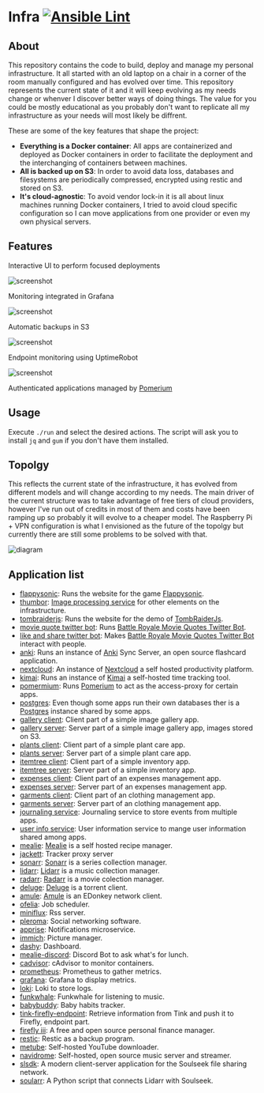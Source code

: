 # Infra [![Ansible Lint](https://github.com/namelivia/infra/actions/workflows/ansible-lint.yml/badge.svg)](https://github.com/namelivia/infra/actions/workflows/ansible-lint.yml)

## About

This repository contains the code to build, deploy and manage my personal infrastructure. It all started with an old laptop on a chair in a corner of the room manually configured and has evolved over time. This repository represents the current state of it and it will keep evolving as my needs change or whenver I discover better ways of doing things. The value for you could be mostly educational as you probably don't want to replicate all my infrastructure as your needs will most likely be diffrent.

These are some of the key features that shape the project:

 - **Everything is a Docker container**: All apps are containerized and deployed as Docker containers in order to facilitate the deployment and the interchanging of containers between machines.
 - **All is backed up on S3**: In order to avoid data loss, databases and filesystems are periodically compressed, encrypted using restic and stored on S3.
 - **It's cloud-agnostic**: To avoid vendor lock-in it is all about linux machines running Docker containers, I tried to avoid cloud specific configuration so I can move applications from one provider or even my own physical servers.

## Features

Interactive UI to perform focused deployments

![screenshot](https://github.com/namelivia/infra/assets/1571416/1dd7d73d-bbb7-4b4a-9892-1952ce3069dd)

Monitoring integrated in Grafana

![screenshot](https://github.com/namelivia/infra/assets/1571416/e22bf156-0fd5-466e-bcea-c9e0479bf42a)

Automatic backups in S3

![screenshot](https://user-images.githubusercontent.com/1571416/194699813-48a95656-7129-4d77-9409-66c51652efe3.png)

Endpoint monitoring using UptimeRobot

![screenshot](https://user-images.githubusercontent.com/1571416/194699867-1e3db96f-7181-4616-820e-1549bd6ca430.png)

Authenticated applications managed by [Pomerium](https://www.pomerium.com)

## Usage

Execute `./run` and select the desired actions. The script will ask you to install `jq` and `gum` if you don't have them installed.

## Topolgy

This reflects the current state of the infrastructure, it has evolved from different models and will change according to my needs. The main driver of the current structure was to take advantage of free tiers of cloud providers, however I've run out of credits in
most of them and costs have been ramping up so probably it will evolve to a cheaper model. The Raspberry Pi + VPN configuration is what I envisioned as the future of the topolgy but currently there are still some problems to be solved with that.

![diagram](https://github.com/namelivia/infra/assets/1571416/f407e4ba-a2a4-49e7-b11e-065b34ecae44)

## Application list

- [flappysonic](https://github.com/namelivia/flappysonic/): Runs the website for the game [Flappysonic](https://flappysonic.namelivia.com).
- [thumbor](https://github.com/thumbor/thumbor): [Image processing service](thumbor.org) for other elements on the infrastructure.
- [tombraiderjs](https://github.com/namelivia/tomb-raider-js-demo-site): Runs the website for the demo of [TombRaiderJs](https://tombraiderjs.namelivia.com).
- [movie quote twitter bot](https://github.com/namelivia/movie-quote-twitter-bot/): Runs [Battle Royale Movie Quotes Twitter Bot](https://twitter.com/BRBot_en).
- [like and share twitter bot](https://github.com/namelivia/like-and-share-twitter-bot/): Makes [Battle Royale Movie Quotes Twitter Bot](https://twitter.com/BRBot_en) interact with people.
- [anki](https://github.com/ankicommunity/anki-sync-server): Runs an instance of [Anki](https://apps.ankiweb.net/) Sync Server, an open source flashcard application.
- [nextcloud](https://github.com/nextcloud/server): An instance of [Nextcloud](https://nextcloud.com/) a self hosted productivity platform.
- [kimai](https://github.com/kevinpapst/kimai2): Runs an instance of [Kimai](https://www.kimai.org/) a self-hosted time tracking tool.
- [pomermium](https://github.com/pomerium/pomerium): Runs [Pomerium](https://www.pomerium.com/) to act as the access-proxy for certain apps.
- [postgres](https://github.com/postgres/postgres): Even though some apps run their own databases ther is a [Postgres](https://www.postgresql.org/) instance shared by some apps.
- [gallery client](https://github.com/namelivia/gallery-client/): Client part of a simple image gallery app.
- [gallery server](https://github.com/namelivia/gallery-server/): Server part of a simple image gallery app, images stored on S3.
- [plants client](https://github.com/namelivia/plants-client/): Client part of a simple plant care app.
- [plants server](https://github.com/namelivia/plants-server/): Server part of a simple plant care app.
- [itemtree client](https://github.com/namelivia/itemtree-client/): Client part of a simple inventory app.
- [itemtree server](https://github.com/namelivia/itemtree-server/): Server part of a simple inventory app.
- [expenses client](https://github.com/namelivia/expenses-client/): Client part of an expenses management app.
- [expenses server](https://github.com/namelivia/expenses-server/): Server part of an expenses management app.
- [garments client](https://github.com/namelivia/garments-client/): Client part of an clothing management app.
- [garments server](https://github.com/namelivia/garments-server/): Server part of an clothing management app.
- [journaling service](https://github.com/namelivia/journaling-service/): Journaling service to store events from multiple apps.
- [user info service](https://github.com/namelivia/user-info-service): User information service to mange user information shared among apps.
- [mealie](https://github.com/hay-kot/mealie): [Mealie](https://hay-kot.github.io/mealie/) is a self hosted recipe manager.
- [jackett](https://github.com/Jackett/Jackett): Tracker proxy server
- [sonarr](https://github.com/Sonarr/Sonarr): [Sonarr](https://github.com/Sonarr/Sonarr) is a series collection manager.
- [lidarr](https://github.com/Lidarr/Lidarr): [Lidarr](https://github.com/Lidarr/Lidarr) is a music collection manager.
- [radarr](https://github.com/Radarr/Radarr): [Radarr](https://radarr.video/) is a movie colection manager.
- [deluge](https://github.com/deluge-torrent/deluge): [Deluge](https://deluge-torrent.org) is a torrent client.
- [amule](https://www.google.com/url?sa=t&rct=j&q=&esrc=s&source=web&cd=&cad=rja&uact=8&ved=2ahUKEwjsi-SShNP2AhUMMewKHRE3BawQFnoECAYQAQ&url=https%3A%2F%2Fgithub.com%2Famule-project%2Famule&usg=AOvVaw08pianVkOSDYC8tRsyaNgG): [Amule](https://www.amule.org/) is an EDonkey network client.
- [ofelia](https://github.com/mcuadros/ofelia): Job scheduler.
- [miniflux](https://github.com/miniflux/miniflux): Rss server.
- [pleroma](https://pleroma.social/): Social networking software.
- [apprise](https://github.com/caronc/apprise): Notifications microservice.
- [immich](https://github.com/immich-app/immich): Picture manager.
- [dashy](https://github.com/lissy93/dashy): Dashboard.
- [mealie-discord](https://github.com/namelivia/mealie-discord): Discord Bot to ask what's for lunch.
- [cadvisor](https://github.com/google/cadvisor): cAdvisor to monitor containers.
- [prometheus](https://github.com/prometheus/prometheus): Prometheus to gather metrics.
- [grafana](https://grafana.com/): Grafana to display metrics.
- [loki](https://grafana.com/oss/loki/): Loki to store logs.
- [funkwhale](https://funkwhale.audio/): Funkwhale for listening to music.
- [babybuddy](https://github.com/babybuddy/babybuddy): Baby habits tracker.
- [tink-firefly-endpoint](https://github.com/namelivia/tink-firefly-endpoint): Retrieve information from Tink and push it to Firefly, endpoint part.
- [firefly iii](https://www.firefly-iii.org/): A free and open source personal finance manager.
- [restic](https://restic.net): Restic as a backup program.
- [metube](https://github.com/alexta69/metube): Self-hosted YouTube downloader.
- [navidrome](https://www.navidrome.org/):  Self-hosted, open source music server and streamer.
- [slsdk](https://github.com/slskd/slskd/): A modern client-server application for the Soulseek file sharing network. 
- [soularr](https://soularr.net/): A Python script that connects Lidarr with Soulseek.
